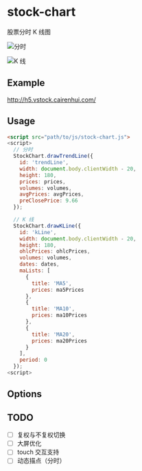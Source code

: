 # stock-chart

股票分时 K 线图

![分时](http://ww1.sinaimg.cn/large/550f5a78gw1f7407y0yj3j208w0fmgmx.jpg)

![K 线](http://ww1.sinaimg.cn/large/550f5a78gw1f740886eutj208w0frabl.jpg)

## Example

http://h5.vstock.cairenhui.com/

## Usage

```html
<script src="path/to/js/stock-chart.js">
<script>
  // 分时
  StockChart.drawTrendLine({
    id: 'trendLine',
    width: document.body.clientWidth - 20,
    height: 180,
    prices: prices,
    volumes: volumes,
    avgPrices: avgPrices,
    preClosePrice: 9.66
  });

  // K 线
  StockChart.drawKLine({
    id: 'kLine',
    width: document.body.clientWidth - 20,
    height: 180,
    ohlcPrices: ohlcPrices,
    volumes: volumes,
    dates: dates,
    maLists: [
      {
        title: 'MA5',
        prices: ma5Prices
      },
      {
        title: 'MA10',
        prices: ma10Prices
      },
      {
        title: 'MA20',
        prices: ma20Prices
      }
    ],
    period: 0
  });
<script>
```

## Options

## TODO

- [ ] 复权与不复权切换
- [ ] 大屏优化
- [ ] touch 交互支持
- [ ] 动态描点（分时）
